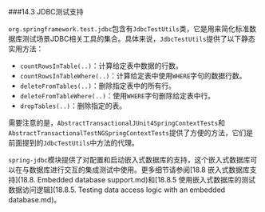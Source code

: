###14.3 JDBC测试支持

`org.springframework.test.jdbc`包含有`JdbcTestUtils`类，它是用来简化标准数据库测试场景JDBC相关工具的集合。具体来说，`JdbcTestUtils`提供了以下静态实用方法：

- `countRowsInTable(..)`：计算给定表中数据的行数。
- `countRowsInTableWhere(..)`：计算给定表中使用`WHERE`字句的数据行数。
- `deleteFromTables(..)`：删除指定表中的所有行。
- `deleteFromTableWhere(..)`：使用`WHERE`字句删除给定表中行。
- `dropTables(..)`：删除指定的表。

需要注意的是，`AbstractTransactionalJUnit4SpringContextTests`和`AbstractTransactionalTestNGSpringContextTests`提供了方便的方法，它们是前面提到的`JdbcTestUtils`中方法的代理。

`spring-jdbc`模块提供了对配置和启动嵌入式数据库的支持，这个嵌入式数据库可以在与数据库进行交互的集成测试中使用。更多细节请参阅[18.8 嵌入式数据库支持](18.8. Embedded database support.md)和[18.8.5 使用嵌入式数据库的测试数据访问逻辑](18.8.5. Testing data access logic with an embedded database.md)。

